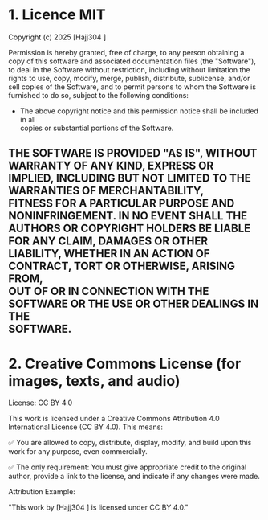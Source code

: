 # 1. Licence MIT

Copyright (c) 2025 [Hajj304 ]

Permission is hereby granted, free of charge, to any person obtaining a copy of this software and associated documentation files (the "Software"), to deal in the Software without restriction, including without limitation the rights to use, copy, modify, merge, publish, distribute, sublicense, and/or sell copies of the Software, and to permit persons to whom the Software is furnished to do so, subject to the following conditions:

- The above copyright notice and this permission notice shall be included in all  
copies or substantial portions of the Software.

THE SOFTWARE IS PROVIDED "AS IS", WITHOUT WARRANTY OF ANY KIND, EXPRESS OR  
IMPLIED, INCLUDING BUT NOT LIMITED TO THE WARRANTIES OF MERCHANTABILITY,  
FITNESS FOR A PARTICULAR PURPOSE AND NONINFRINGEMENT. IN NO EVENT SHALL THE  
AUTHORS OR COPYRIGHT HOLDERS BE LIABLE FOR ANY CLAIM, DAMAGES OR OTHER  
LIABILITY, WHETHER IN AN ACTION OF CONTRACT, TORT OR OTHERWISE, ARISING FROM,  
OUT OF OR IN CONNECTION WITH THE SOFTWARE OR THE USE OR OTHER DEALINGS IN THE  
SOFTWARE.
--------------------------------------------------------

# 2. Creative Commons License (for images, texts, and audio)
License: CC BY 4.0

This work is licensed under a Creative Commons Attribution 4.0 International License (CC BY 4.0).
This means:

✅ You are allowed to copy, distribute, display, modify, and build upon this work for any purpose, even commercially.

✅ The only requirement: You must give appropriate credit to the original author, provide a link to the license, and indicate if any changes were made.

Attribution Example:

"This work by [Hajj304 ] is licensed under CC BY 4.0."

